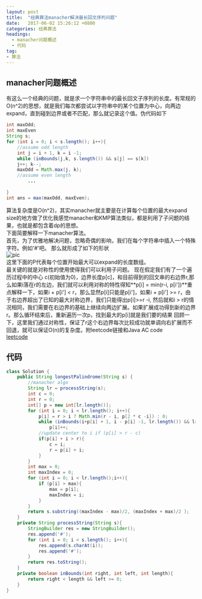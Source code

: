 ```yaml
---
layout: post
title:  "经典算法manacher解决最长回文序列问题"
date:   2017-06-02 15:26:12 +0800
categories: 经典算法
headings:
  - manacher问题概述
  - 代码
tag: 
- 算法
---
```

## manacher问题概述
有这么一个经典的问题，就是求一个字符串中的最长回文子序列的长度。有常规的O(n^2)的思想，就是我们每次都尝试以字符串中的某个位置为中心，向两边expand，直到碰到边界或者不匹配，那么就记录这个值。伪代码如下
```java
int maxOdd;
int maxEven
String s;
for (int i = 0; i < s.length(); i++){
    //assume odd length
    int j = i + 1, k = i -1;
    while (inBounds(j,k, s.length()) && s[j] == s[k])
    j++; k--;
    maxOdd = Math.max(j, k);
    //assume even length
        ...
    
}
int ans = max(maxOdd, maxEven);
```
算法复杂度是O(n^2)，其实manacher就主要是在计算每个位置的最大expand size的地方做了优化我感觉manacher和KMP算法类似，都是利用了子问题的结果，也就是都包含着dp的思想。  
下面简要解释一下manacher算法。  
首先，为了优雅地解决问题，忽略奇偶的影响，我们在每个字符串中插入一个特殊字符。例如'#'吧。
那么就形成了如下的形状  
![pic](http://articles.leetcode.com/wp-content/uploads/2011/11/palindrome_table5.png)  
这里下面的P代表每个位置开始最大可以expand的长度数组。  
最关键的就是对称性的使用使得我们可以利用子问题。 
现在假定我们有了一个遍历过程中的中心 c(初始值为0)，边界长度p[c]，和目前得到的回文串的右边界r,那么如果i落在r的左边，我们就可以利用对称的特性得知**p[i] = min(r-i, p[i'])**重点解释一下，如果i + p[i'] < r，那么显然p[i]只能是p[i']，如果i + p[i'] >= r，由于右边界超出了已知的最大对称边界，我们只能得出p[i]>=r -i, 然后就和i > r的情况相同，我们需要在右边界的基础上继续向两边扩展。如果扩展成功得到新的边界r。那么循环结束后，重新遍历一次p，找到最大的p[i]就是我们要的结果
回顾一下，这里我们通过对称性，保证了r这个右边界每次比较成功就单调向右扩展而不回退，就可以保证O(n)的复杂度。附leetcode链接和Java AC code  
[leetcode](https://leetcode.com/problems/longest-palindromic-substring/description/) 
## 代码 
```java
class Solution {
    public String longestPalindrome(String s) {
        //manacher algo 
        String lr = processString(s);
        int c = 0;
        int r = 0;
        int[] p = new int[lr.length()];
        for (int i = 0; i < lr.length(); i++){
            p[i] = r > i ? Math.min(r - i, p[2 * c -i]) : 0;
            while (inBounds(i+p[i] + 1, i - p[i] -1, lr.length()) && lr.charAt(i + p[i] + 1) == lr.charAt(i - p[i] -1)) 
                p[i]++;
            //update center to i if (p[i] > r - c)
            if(p[i] + i > r){
                c = i;
                r = p[i] + i;
            }
        }
        int max = 0;
        int maxIndex = 0;
        for (int i = 0; i < lr.length();i++){
            if (p[i] > max){
                max = p[i];
                maxIndex = i;
            }
        }
        return s.substring((maxIndex - max)/2, (maxIndex + max)/2 );
    }
    private String processString(String s){
        StringBuilder res = new StringBuilder();
        res.append('#');
        for (int i = 0; i < s.length(); i++){
            res.append(s.charAt(i));
            res.append('#');
        }
        return res.toString();
    }
    private boolean inBounds(int right, int left, int length){
        return right < length && left >= 0;
    }
}
```